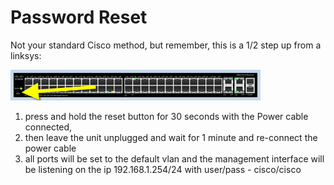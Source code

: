 # Password Reset
Not your standard Cisco method, but remember, this is a 1/2 step up from a linksys:

<img src="img/300-01.png" width="400" alt=""> 

1. press and hold the reset button for 30 seconds with the Power cable connected,
2. then leave the unit unplugged and wait for 1 minute and re-connect the power cable
3. all ports will be set to the default vlan and the management interface will be listening on the ip 192.168.1.254/24 with user/pass - cisco/cisco